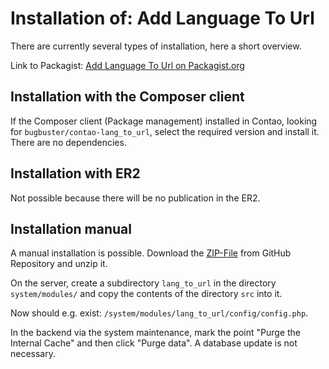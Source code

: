 # Installation of: Add Language To Url

There are currently several types of installation, here a short overview.

Link to Packagist: [Add Language To Url on Packagist.org](https://packagist.org/packages/bugbuster/contao-lang_to_url)<br>


## Installation with the Composer client

If the Composer client (Package management) installed in Contao, looking for ```bugbuster/contao-lang_to_url```, select the required version and install it.
There are no dependencies.


## Installation with ER2

Not possible because there will be no publication in the ER2.


## Installation manual

A manual installation is possible. Download the [ZIP-File](https://github.com/BugBuster1701/contao-lang_to_url/releases) from GitHub Repository and unzip it.

On the server, create a subdirectory ```lang_to_url``` in the directory ```system/modules/``` and copy the contents of the directory ```src``` into it.

Now should e.g. exist: ```/system/modules/lang_to_url/config/config.php```.

In the backend via the system maintenance, mark the point "Purge the Internal Cache" and then click "Purge data". A database update is not necessary.


